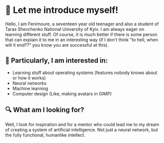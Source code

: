 # 👋 Let me introduce myself!
Hello, I am Fenimoure, a seventeen year old teenager and also a student of Taras Shevchenko National University of Kyiv.
I am always eager on learning different stuff. Of course, it is much better if there is some person that can explain it to me in an interesting way (if I don't think "to hell, when will it end??" you know you are successful at this).


## 🧐 Particularly, I am interested in:
- Learning stuff about operating systems (features nobody knows about or how it works)
- Neural networks
- Machine learning
- Computer design (Like, making avatars in GIMP)

## 🔍 What am I looking for?
Well, I look for inspiration and for a mentor who could lead me to my dream of creating a system of artificial intelligence. Not just a neural network, but the fully functional, humanlike intellect.

<!---
Fenimoure/Fenimoure is a ✨ special ✨ repository because its `README.md` (this file) appears on your GitHub profile.
You can click the Preview link to take a look at your changes.
--->
